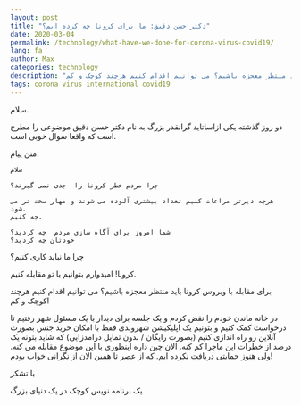 ```yaml
---
layout: post
title: "دکتر حسن دقیق: ما برای کرونا چه کرده ایم؟"
date: 2020-03-04
permalink: /technology/what-have-we-done-for-corona-virus-covid19/
lang: fa
author: Max
categories: technology
description: "برای مقابله با ویروس کرونا باید منتظر معجزه باشیم؟ می توانیم اقدام کنیم هرچند کوچک و کم!"
tags: corona virus international covid19
---
```


سلام.

دو روز گذشته یکی ازاساتاید گرانقدر بزرگ به نام دکتر حسن دقیق موضوعی را مطرح است که واقعا سوال خوبی است.

متن پیام:

```
سلام

چرا مردم خطر کرونا را  جدی نمی گیرند؟

هرچه دیرتر مراعات کنیم تعداد بیشتری آلوده می شوند و مهار سخت تر می شود.
چه کنیم.

شما امروز برای آگاه سازی مردم  چه کردید؟ 
خودتان چه کردید؟
```

چرا ما نباید کاری کنیم؟

کرونا! امیدوارم بتوانیم با تو مقابله کنیم.

برای مقابله با ویروس کرونا باید منتظر معجزه باشیم؟ می توانیم اقدام کنیم هرچند کوچک و کم!

در خانه ماندن خودم را نقض کردم و یک جلسه برای دیدار با یک مسئول شهر رفتیم تا درخواست کمک کنیم و بتونیم یک اپلیکیشن شهروندی فقط با امکان خرید جنس بصورت آنلاین رو راه اندازی کنیم (بصورت رایگان / بدون تمایل درامدزایی) که شاید بتونه یک درصد از خطرات این ماجرا کم کنه. الان چین داره اینطوری با این موضوع مقابله می کنه. ولی هنوز حمایتی دریافت نکرده ایم.
که از عصر تا همین الان از نگرانی خواب بودم!

با تشکر

یک برنامه نویس کوچک در یک دنیای بزرگ
